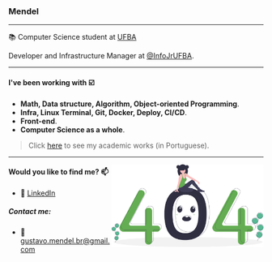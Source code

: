 ### Mendel
---

:books: Computer Science student at [UFBA](https://ufba.br)

Developer and Infrastructure Manager at [@InfoJrUFBA](https://infojr.com.br).

---

#### I've been working with :ballot_box_with_check:

- **Math, Data structure, Algorithm, Object-oriented Programming**.
- **Infra, Linux Terminal, Git, Docker, Deploy, CI/CD**.
- **Front-end**.
- **Computer Science as a whole**.
> Click [here](https://github.com/mende1/meus-projetos-da-faculdade) to see my academic works (in Portuguese).

---

<img src="404.svg" width="300" align="right">

#### Would you like to find me? 📫

- :link: [LinkedIn](https://www.linkedin.com/in/gustavo-mendel)

##### Contact me:
- :email: gustavo.mendel.br@gmail.com
